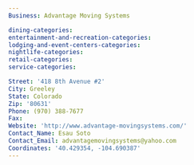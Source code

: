 ```yaml
---
Business: Advantage Moving Systems

dining-categories:
entertainment-and-recreation-categories:
lodging-and-event-centers-categories:
nightlife-categories:
retail-categories:
service-categories:

Street: '418 8th Avenue #2'
City: Greeley
State: Colorado
Zip: '80631'
Phone: (970) 388-7677
Fax:
Website: 'http://www.advantage-movingsystems.com/'
Contact_Name: Esau Soto
Contact_Email: advantagemovingsystems@yahoo.com
Coordinates: '40.429354, -104.690387'
---
```



